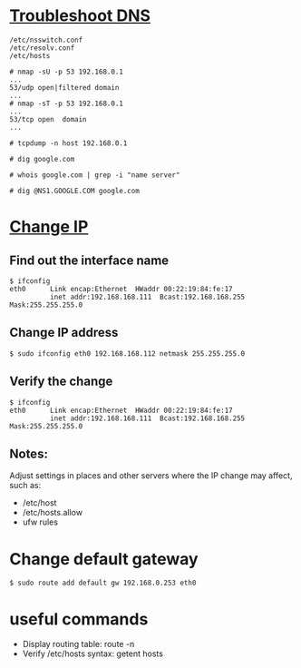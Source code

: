 # [Troubleshoot DNS](https://www.rootusers.com/how-to-troubleshoot-dns-client-issues-in-linux/)
```
/etc/nsswitch.conf
/etc/resolv.conf
/etc/hosts

# nmap -sU -p 53 192.168.0.1
...
53/udp open|filtered domain
...
# nmap -sT -p 53 192.168.0.1
...
53/tcp open  domain
...

# tcpdump -n host 192.168.0.1

# dig google.com

# whois google.com | grep -i "name server"

# dig @NS1.GOOGLE.COM google.com

```

# [Change IP](https://www.howtogeek.com/118337/stupid-geek-tricks-change-your-ip-address-from-the-command-line-in-linux/)
## Find out the interface name
```
$ ifconfig
eth0      Link encap:Ethernet  HWaddr 00:22:19:84:fe:17
          inet addr:192.168.168.111  Bcast:192.168.168.255  Mask:255.255.255.0
```
## Change IP address
```
$ sudo ifconfig eth0 192.168.168.112 netmask 255.255.255.0
```
## Verify the change
```
$ ifconfig
eth0      Link encap:Ethernet  HWaddr 00:22:19:84:fe:17
          inet addr:192.168.168.111  Bcast:192.168.168.255  Mask:255.255.255.0
```

## Notes:
Adjust settings in places and other servers where the IP change may affect, such as:
* /etc/host
* /etc/hosts.allow
* ufw rules 

# Change default gateway
```
$ sudo route add default gw 192.168.0.253 eth0
```

# useful commands
* Display routing table: route -n
* Verify /etc/hosts syntax: getent hosts
